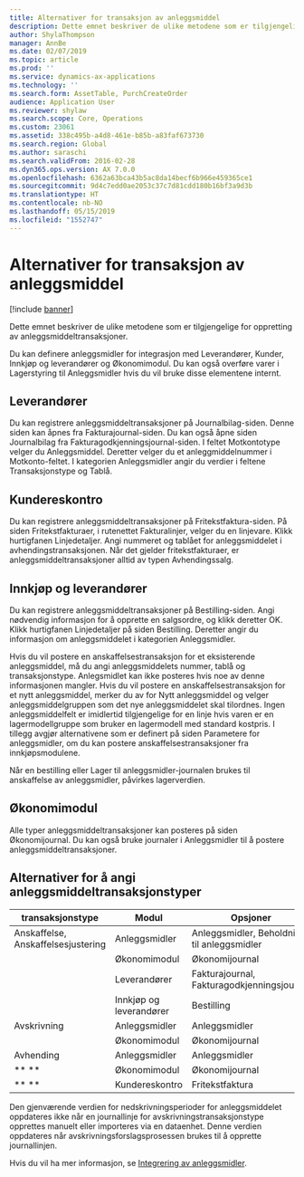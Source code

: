 ```yaml
---
title: Alternativer for transaksjon av anleggsmiddel
description: Dette emnet beskriver de ulike metodene som er tilgjengelige for oppretting av anleggsmiddeltransaksjoner.
author: ShylaThompson
manager: AnnBe
ms.date: 02/07/2019
ms.topic: article
ms.prod: ''
ms.service: dynamics-ax-applications
ms.technology: ''
ms.search.form: AssetTable, PurchCreateOrder
audience: Application User
ms.reviewer: shylaw
ms.search.scope: Core, Operations
ms.custom: 23061
ms.assetid: 338c495b-a4d8-461e-b85b-a83faf673730
ms.search.region: Global
ms.author: saraschi
ms.search.validFrom: 2016-02-28
ms.dyn365.ops.version: AX 7.0.0
ms.openlocfilehash: 6362a63bca43b5ac8da14becf6b966e459365ce1
ms.sourcegitcommit: 9d4c7edd0ae2053c37c7d81cdd180b16bf3a9d3b
ms.translationtype: HT
ms.contentlocale: nb-NO
ms.lasthandoff: 05/15/2019
ms.locfileid: "1552747"
---
```

# <a name="fixed-asset-transaction-options"></a>Alternativer for transaksjon av anleggsmiddel

[!include [banner](../includes/banner.md)]

Dette emnet beskriver de ulike metodene som er tilgjengelige for oppretting av anleggsmiddeltransaksjoner.

Du kan definere anleggsmidler for integrasjon med Leverandører, Kunder, Innkjøp og leverandører og Økonomimodul. Du kan også overføre varer i Lagerstyring til Anleggsmidler hvis du vil bruke disse elementene internt.

## <a name="accounts-payable"></a>Leverandører
Du kan registrere anleggsmiddeltransaksjoner på Journalbilag-siden. Denne siden kan åpnes fra Fakturajournal-siden. Du kan også åpne siden Journalbilag fra Fakturagodkjenningsjournal-siden. I feltet Motkontotype velger du Anleggsmiddel. Deretter velger du et anleggmiddelnummer i Motkonto-feltet. I kategorien Anleggsmidler angir du verdier i feltene Transaksjonstype og Tablå.

## <a name="accounts-receivable"></a>Kundereskontro
Du kan registrere anleggsmiddeltransaksjoner på Fritekstfaktura-siden.  På siden Fritekstfakturaer, i rutenettet Fakturalinjer, velger du en linjevare. Klikk hurtigfanen Linjedetaljer. Angi nummeret og tablået for anleggsmiddelet i avhendingstransaksjonen. Når det gjelder fritekstfakturaer, er anleggsmiddeltransaksjoner alltid av typen Avhendingssalg.

## <a name="procurement-and-sourcing"></a>Innkjøp og leverandører
Du kan registrere anleggsmiddeltransaksjoner på Bestilling-siden. Angi nødvendig informasjon for å opprette en salgsordre, og klikk deretter OK. Klikk hurtigfanen Linjedetaljer på siden Bestilling. Deretter angir du informasjon om anleggsmiddelet i kategorien Anleggsmidler. 

Hvis du vil postere en anskaffelsestransaksjon for et eksisterende anleggsmiddel, må du angi anleggsmiddelets nummer, tablå og transaksjonstype. Anlegsmidlet kan ikke posteres hvis noe av denne informasjonen mangler. Hvis du vil postere en anskaffelsestransaksjon for et nytt anleggsmiddel, merker du av for Nytt anleggsmiddel og velger anleggsmiddelgruppen som det nye anleggsmiddelet skal tilordnes. Ingen anleggsmiddelfelt er imidlertid tilgjengelige for en linje hvis varen er en lagermodellgruppe som bruker en lagermodell med standard kostpris. I tillegg avgjør alternativene som er definert på siden Parametere for anleggsmidler, om du kan postere anskaffelsestransaksjoner fra innkjøpsmodulene. 

Når en bestilling eller Lager til anleggsmidler-journalen brukes til anskaffelse av anleggsmidler, påvirkes lagerverdien.

## <a name="general-ledger"></a>Økonomimodul
Alle typer anleggsmiddeltransaksjoner kan posteres på siden Økonomijournal. Du kan også bruke journaler i Anleggsmidler til å postere anleggsmiddeltransaksjoner.

## <a name="options-for-entering-fixed-asset-transaction-types"></a>Alternativer for å angi anleggsmiddeltransaksjonstyper


| transaksjonstype                    | Modul                   | Opsjoner                                   |
|-------------------------------------|--------------------------|-------------------------------------------|
| Anskaffelse, Anskaffelsesjustering | Anleggsmidler             | Anleggsmidler, Beholdning til anleggsmidler   |
|                                     | Økonomimodul           | Økonomijournal                           |
|                                     | Leverandører         | Fakturajournal, Fakturagodkjenningsjournal |
|                                     | Innkjøp og leverandører | Bestilling                            |
| Avskrivning                        | Anleggsmidler             | Anleggsmidler                              |
|                                     | Økonomimodul           | Økonomijournal                           |
| Avhending                            | Anleggsmidler             | Anleggsmidler                              |
| ** **                               | Økonomimodul           | Økonomijournal                           |
| ** **                               | Kundereskontro      | Fritekstfaktura                         |


Den gjenværende verdien for nedskrivningsperioder for anleggsmiddelet oppdateres ikke når en journallinje for avskrivningstransaksjonstype opprettes manuelt eller importeres via en dataenhet. Denne verdien oppdateres når avskrivningsforslagsprosessen brukes til å opprette journallinjen.

Hvis du vil ha mer informasjon, se [Integrering av anleggsmidler](fixed-asset-integration.md).
